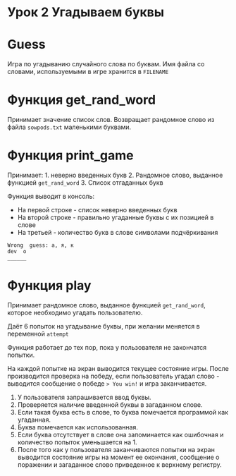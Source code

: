# Урок 2 Угадываем буквы
#  Guess
Игра по угадыванию случайного слова по буквам. Имя файла со словами, используемыми в игре хранится в `FILENAME`

# Функция get_rand_word
Принимает значение список слов. Возвращает рандомное слово из файла `sowpods.txt` маленькими буквами.

# Функция print_game
Принимает:
1. 
неверно введенных букв
2. Рандомное слово, выданное функцией `get_rand_word`
3. Список отгаданных букв
 
Функция выводит в консоль:
* На первой строке - список неверно введенных букв
* На второй строке - правильно угаданные буквы с их позицией в слове
* На третьей - количество букв в слове символами подчёркивания 
``` 
Wrong  guess: а, я, к
dev  о
______ 
```

# Функция play
Принимает рандомное слово, выданное функцией `get_rand_word`, которое необходимо угадать пользователю.

Даёт 6 попыток на угадывание буквы, при желании меняется в переменной `attempt`

Функция работает до тех пор, пока у пользователя не закончатся попытки. 

На каждой попытке на экран выводится текущее состояние игры. После производится проверка на победу, если пользователь угадал слово - выводится сообщение о победе `> You win!` и игра заканчивается.

1. У пользователя запрашивается ввод буквы.
2. Проверяется наличие введенной буквы в загаданном слове.
3. Если такая буква есть в слове, то буква помечается программой как угаданная.
4. Буква помечается как использованная.
5. Если буква отсутствует в слове она запоминается как ошибочная и количество попыток уменьшается на 1.
6. После того как у пользователя заканчиваются попытки на экран выводится состояние игры на момент ее окончания, сообщение о поражении и загаданное слово приведенное к верхнему регистру.
